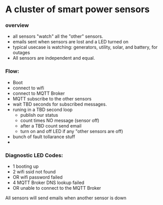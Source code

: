 # A cluster of smart power sensors
### overview
-  all sensors "watch" all the "other" sensors.
-  emails sent when sensors are lost and a LED turned on
- typical usecase is watching: generators, utility, solar, and battery, for outages
- All sensors are independent and equal.

### Flow:
 - Boot
 - connect to wifi
 - connect to MQTT Broker
 - MQTT subscribe to the other sensors
 - wait TBD seconds for subscribed messages.
 - runing in a TBD second loop
     - publish our status
     - count times NO message (sensor off)  
     - after a TBD count send email
     - turn on and off LED if any "other sensors are off)
- bunch of fault tollarance stuff
 - 
### Diagnostic LED Codes:  
- 1 booting up
- 2 wifi ssid not found
- OR wifi password failed
- 4 MQTT Broker DNS lookup failed
- OR unable to connect to the MQTT Broker
     

All sensors will send emails when another sensor is down
